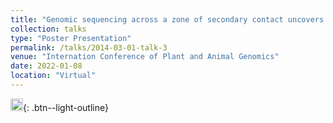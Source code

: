 ```yaml
---
title: "Genomic sequencing across a zone of secondary contact uncovers complex demographic history and admixture between cryptic gray fox lineages."
collection: talks
type: "Poster Presentation"
permalink: /talks/2014-03-01-talk-3
venue: "Internation Conference of Plant and Animal Genomics"
date: 2022-01-08
location: "Virtual"
---
```

[<img src="https://raw.githubusercontent.com/FortAwesome/Font-Awesome/6.x/svgs/regular/file-pdf.svg" width="20" height="20">](https://www.jstor.org/stable/pdf/26609730.pdf?refreqid=excelsior%3Aba9478dbcdeeaf9620273efbddb061fd&ab_segments=&origin=){: .btn--light-outline}
